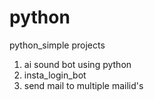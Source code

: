 # python
python_simple projects
1. ai sound bot using python
2. insta_login_bot
3. send mail to multiple mailid's
